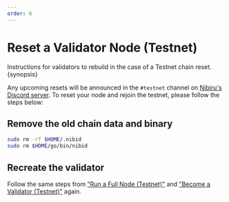 ```yaml
---
order: 6
---
```


# Reset a Validator Node (Testnet)

Instructions for validators to rebuild in the case of a Testnet chain reset. {synopsis}

Any upcoming resets will be announced in the `#testnet` channel on [Nibiru's Discord server](https://discord.com/invite/HFvbn7Wtud).
To reset your node and rejoin the testnet, please follow the steps below:

## Remove the old chain data and binary

```bash
sudo rm -rf $HOME/.nibid
sudo rm $HOME/go/bin/nibid
```

## Recreate the validator

Follow the same steps from ["Run a Full Node (Testnet)"](../full-nodes/README.md) and ["Become a Validator (Testnet)"](README.md) again.
